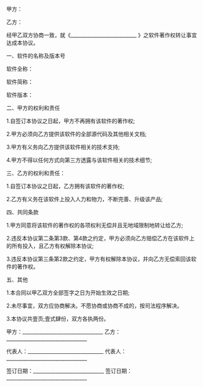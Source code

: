
 


甲方：


乙方：


经甲乙双方协商一致，就《___________________________ 》之软件著作权转让事宜达成本协议。


一、软件的名称及版本号


软件全称：


软件简称：


软件版本：


二、甲方的权利和责任


1.自签订本协议之日起，甲方不再拥有该软件的著作权;


2.甲方必须向乙方提供该软件的全部源代码及其他相关文档;


3.甲方有义务向乙方提供该软件相关的技术支持;


4.甲方不得以任何方式向第三方透露与该软件相关的技术细节;


三、乙方的权利和责任：


1.自签订本协议之日起，乙方拥有该软件的著作权;


2.乙方有义务在该软件上投入人力和物力，不断完善、升级该产品;


四、共同条款


1.甲方同意将该软件的著作权的各项权利无偿并且无地域限制地转让给乙方;


2.违反本协议第二条第3款、第4款之约定，甲方必须向乙方赔偿乙方在该软件上的所有投入，且乙方有权解除本协议;


3.违反本协议第三条第2款之约定，甲方有权解除本协议，并向乙方无偿索回该软件的著作权。


五、其他


1.本合同以甲乙双方全部签字之日为开始生效之日期;


2.未尽事宜，双方应协商解决。不愿协商或协商不成的，按司法程序解决。


3.本协议共壹页;壹式肆份，双方各执两份。


甲方：_________________________________ 乙方：_________________________________


代表人：_______________________________ 代表人：_________________________________


签订日期：_____________________________ 签订日期：_________________________________
 


 

 
 
 
 
 
  


  
 

  


  


  
 
 
 
 

